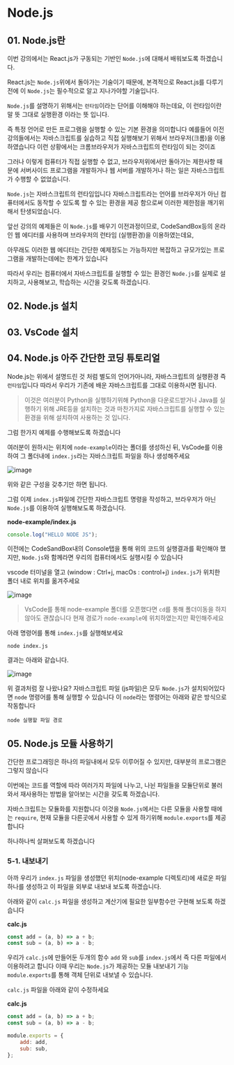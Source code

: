 # Node.js

## 01. Node.js란

이번 강의에서는 React.js가 구동되는 기반인 `Node.js`에 대해서 배워보도록 하겠습니다.

React.js는 `Node.js`위에서 돌아가는 기술이기 때문에, 본격적으로 React.js를 다루기 전에 이 `Node.js`는 필수적으로 알고 지나가야할 기술입니다.

`Node.js`를 설명하기 위해서는 `런타임`이라는 단어를 이해해야 하는데요, 이 런타임이란 말 뜻 그대로 실행환경 이라는 뜻 입니다.

즉 특정 언어로 만든 프로그램을 실행할 수 있는 기본 환경을 의미합니다 예를들어 이전 강의들에서는 자바스크립트를 실습하고 직접 실행해보기 위해서 브라우저(크롬)을 이용하였습니다 이런 상황에서는 크롬브라우저가 자바스크립트의 런타임이 되는 것이죠

그러나 이렇게 컴퓨터가 직접 실행할 수 없고, 브라우저위에서만 돌아가는 제한사항 때문에 서버사이드 프로그램을 개발하거나 웹 서버를 개발하거나 하는 일은 자바스크립트가 수행할 수 없었습니다.

`Node.js`는 자바스크립트의 런타임입니다 자바스크립트라는 언어를 브라우저가 아닌 컴퓨터에서도 동작할 수 있도록 할 수 있는 환경을 제공 함으로써 이러한 제한점을 깨기위해서 탄생되었습니다.

앞선 강의의 예제들은 이 `Node.js`를 배우기 이전과정이므로, CodeSandBox등의 온라인 웹 에디터를 사용하며 브라우저의 런타임 (실행환경)을 이용하였는데요,

아무래도 이러한 웹 에디터는 간단한 예제정도는 가능하지만 복잡하고 규모가있는 프로그램을 개발하는데에는 한계가 있습니다

따라서 우리는 컴퓨터에서 자바스크립트를 실행할 수 있는 환경인 `Node.js`를 실제로 설치하고, 사용해보고, 학습하는 시간을 갖도록 하겠습니다.

## 02. Node.js 설치

## 03. VsCode 설치

## 04. Node.js 아주 간단한 코딩 튜토리얼

Node.js는 위에서 설명드린 것 처럼 별도의 언어가아니라, 자바스크립트의 실행환경 즉 `런타임`입니다 따라서 우리가 기존에 배운 자바스크립트를 그대로 이용하시면 됩니다.

> 이것은 여러분이 Python을 실행하기위해 Python을 다운로드받거나 Java를 실행하기 위해 JRE등을 설치하는 것과 마찬가지로 자바스크립트를 실행할 수 있는 환경을 위해 설치하여 사용하는 것 입니다.

그럼 한가지 예제를 수행해보도록 하겠습니다

여러분이 원하시는 위치에 `node-example`이라는 폴더를 생성하신 뒤, VsCode를 이용하여 그 폴더내에 `index.js`라는 자바스크립트 파일을 하나 생성해주세요

![image](https://user-images.githubusercontent.com/46296754/138635781-a9ca2068-d09d-4b8e-aeb3-342cb6b70b3b.png)

위와 같은 구성을 갖추기만 하면 됩니다.

그럼 이제 `index.js`파일에 간단한 자바스크립트 명령을 작성하고, 브라우저가 아닌 `Node.js`를 이용하여 실행해보도록 하겠습니다.

**node-example/index.js**

```javascript
console.log("HELLO NODE JS");
```

이전에는 CodeSandBox내의 Console탭을 통해 위의 코드의 실행결과를 확인해야 했지만, `Node.js`와 함께라면 우리의 컴퓨터에서도 실행시킬 수 있습니다

vscode 터미널을 열고 (window : Ctrl+j, macOs : control+j) `index.js`가 위치한 폴더 내로 위치를 옮겨주세요

![image](https://user-images.githubusercontent.com/46296754/138636187-c91bbe55-3942-4df7-a55c-170ec2e626c2.png)

> VsCode를 통해 node-example 폴더를 오픈했다면 `cd`를 통해 폴더이동을 하지 않아도 괜찮습니다 현재 경로가 `node-example`에 위치하였는지만 확인해주세요

아래 명령어를 통해 `index.js`를 실행해보세요

```shell
node index.js
```

결과는 아래와 같습니다.

![image](https://user-images.githubusercontent.com/46296754/138636294-50708b49-82ca-4d41-9797-a9f80b56e051.png)

위 결과처럼 잘 나왔나요? 자바스크립트 파일 (js파일)은 모두 `Node.js`가 설치되어있다면 `node` 명령어를 통해 실행할 수 있습니다 이 `node`라는 명령어는 아래와 같은 방식으로 작동합니다

```shell
node 실행할 파일 경로
```

## 05. Node.js 모듈 사용하기

간단한 프로그래밍은 하나의 파일내에서 모두 이루어질 수 있지만, 대부분의 프로그램은 그렇지 않습니다

이번에는 코드를 역할에 따라 여러가지 파일에 나누고, 나뉜 파일들을 모듈단위로 불러와서 재사용하는 방법을 알아보는 시간을 갖도록 하겠습니다.

자바스크립트는 모듈화를 지원합니다 이것을 `Node.js`에서는 다른 모듈을 사용할 때에는 `require`, 현재 모듈을 다른곳에서 사용할 수 있게 하기위해 `module.exports`를 제공합니다

하나하나씩 살펴보도록 하겠습니다

### 5-1. 내보내기

아까 우리가 `index.js` 파일을 생성했던 위치(node-example 디렉토리)에 새로운 파일 하나를 생성하고 이 파일을 외부로 내보내 보도록 하겠습니다.

아래와 같이 `calc.js` 파일을 생성하고 계산기에 필요한 일부함수만 구현해 보도록 하겠습니다

**calc.js**

```javascript
const add = (a, b) => a + b;
const sub = (a, b) => a - b;
```

우리가 `calc.js`에 만들어둔 두개의 함수 `add` 와 `sub`를 `index.js`에서 즉 다른 파일에서 이용하려고 합니다 이때 우리는 `Node.js`가 제공하는 모듈 내보내기 기능 `module.exports`를 통해 객체 단위로 내보낼 수 있습니다.

`calc.js` 파일을 아래와 같이 수정하세요

**calc.js**

```javascript
const add = (a, b) => a + b;
const sub = (a, b) => a - b;

module.exports = {
    add: add,
    sub: sub,
};
```
